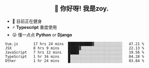<h2 align="center">👋 你好呀! 我是zoy.</h2>

- 🤔 目前正在健身
- ⚡ **Typescript** 重度使用
- 😜 懂一点点 **Python** or **Django**






<!--
**l-zoy/l-zoy** is a ✨ _special_ ✨ repository because its `README.md` (this file) appears on your GitHub profile.

Here are some ideas to get you started:

- 🔭 I’m currently working on ...
- 🌱 I’m currently learning ...
- 👯 I’m looking to collaborate on ...
- 🤔 I’m looking for help with ...
- 💬 Ask me about ...
- 📫 How to reach me: ...
- 😄 Pronouns: ...
- ⚡ Fun fact: ...
-->

<!--START_SECTION:waka-->
```text
Vue.js       17 hrs 24 mins  ███████████▓░░░░░░░░░░░░░   47.21 % 
JSX          8 hrs 9 mins    █████▓░░░░░░░░░░░░░░░░░░░   22.13 % 
JavaScript   7 hrs 12 mins   █████░░░░░░░░░░░░░░░░░░░░   19.56 % 
TypeScript   1 hr 34 mins    █░░░░░░░░░░░░░░░░░░░░░░░░   04.28 % 
Other        1 hr 24 mins    █░░░░░░░░░░░░░░░░░░░░░░░░   03.84 % 
```
<!--END_SECTION:waka-->
